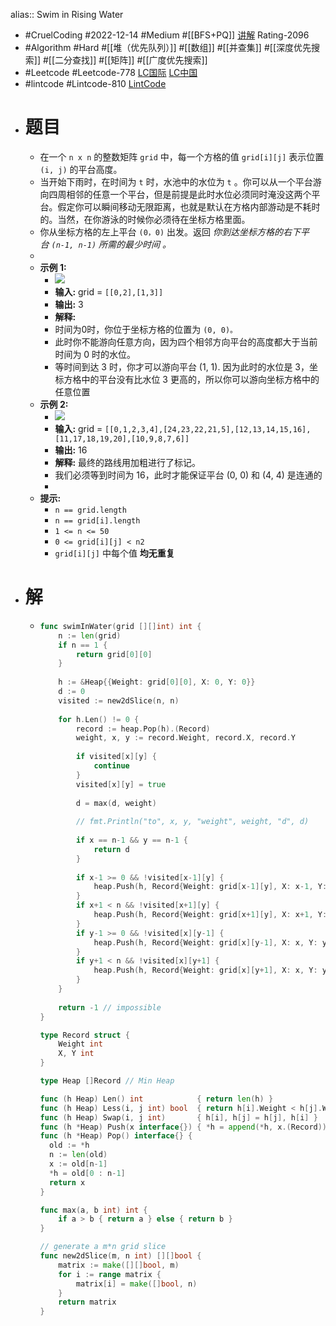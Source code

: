 alias:: Swim in Rising Water

- #CruelCoding #2022-12-14 #Medium #[[BFS+PQ]] [讲解](https://youtu.be/415Jyh8r1oc) Rating-2096
- #Algorithm #Hard #[[堆（优先队列）]] #[[数组]] #[[并查集]] #[[深度优先搜索]] #[[二分查找]] #[[矩阵]] #[[广度优先搜索]]
- #Leetcode #Leetcode-778 [LC国际](https://leetcode.com/problems/swim-in-rising-water/) [LC中国](https://leetcode.cn/problems/swim-in-rising-water/)
- #lintcode #Lintcode-810 [LintCode](https://www.lintcode.com/problem/810/)
- # 题目
	- 在一个 `n x n` 的整数矩阵 `grid` 中，每一个方格的值 `grid[i][j]` 表示位置 `(i, j)` 的平台高度。
	- 当开始下雨时，在时间为 `t` 时，水池中的水位为 `t` 。你可以从一个平台游向四周相邻的任意一个平台，但是前提是此时水位必须同时淹没这两个平台。假定你可以瞬间移动无限距离，也就是默认在方格内部游动是不耗时的。当然，在你游泳的时候你必须待在坐标方格里面。
	- 你从坐标方格的左上平台 `(0，0)` 出发。返回 *你到达坐标方格的右下平台 `(n-1, n-1)` 所需的最少时间 。*
	-
	- **示例 1:**
		- ![](https://assets.leetcode.com/uploads/2021/06/29/swim1-grid.jpg)
		- **输入:** grid = `[[0,2],[1,3]]`
		- **输出:** 3
		- **解释:**
		- 时间为0时，你位于坐标方格的位置为 `(0, 0)。`
		- 此时你不能游向任意方向，因为四个相邻方向平台的高度都大于当前时间为 0 时的水位。
		- 等时间到达 3 时，你才可以游向平台 (1, 1). 因为此时的水位是 3，坐标方格中的平台没有比水位 3 更高的，所以你可以游向坐标方格中的任意位置
	- **示例 2:**
		- ![](https://assets.leetcode.com/uploads/2021/06/29/swim2-grid-1.jpg)
		- **输入:** grid = `[[0,1,2,3,4],[24,23,22,21,5],[12,13,14,15,16],[11,17,18,19,20],[10,9,8,7,6]]`
		- **输出:** 16
		- **解释:** 最终的路线用加粗进行了标记。
		- 我们必须等到时间为 16，此时才能保证平台 (0, 0) 和 (4, 4) 是连通的
		-
	- **提示:**
		- `n == grid.length`
		- `n == grid[i].length`
		- `1 <= n <= 50`
		- `0 <= grid[i][j] < n2`
		- `grid[i][j]` 中每个值 **均无重复**
- # 解
	- ```go
	  func swimInWater(grid [][]int) int {
	      n := len(grid)
	      if n == 1 {
	          return grid[0][0]
	      }
	      
	      h := &Heap{{Weight: grid[0][0], X: 0, Y: 0}}
	      d := 0
	      visited := new2dSlice(n, n)
	      
	      for h.Len() != 0 {
	          record := heap.Pop(h).(Record)
	          weight, x, y := record.Weight, record.X, record.Y
	          
	          if visited[x][y] {
	              continue
	          }
	          visited[x][y] = true
	          
	          d = max(d, weight)
	          
	          // fmt.Println("to", x, y, "weight", weight, "d", d)
	          
	          if x == n-1 && y == n-1 {
	              return d
	          }
	          
	          if x-1 >= 0 && !visited[x-1][y] {
	              heap.Push(h, Record{Weight: grid[x-1][y], X: x-1, Y: y})   
	          }
	          if x+1 < n && !visited[x+1][y] {
	              heap.Push(h, Record{Weight: grid[x+1][y], X: x+1, Y: y})   
	          }
	          if y-1 >= 0 && !visited[x][y-1] {
	              heap.Push(h, Record{Weight: grid[x][y-1], X: x, Y: y-1})   
	          }
	          if y+1 < n && !visited[x][y+1] {
	              heap.Push(h, Record{Weight: grid[x][y+1], X: x, Y: y+1})   
	          }
	      }
	      
	      return -1 // impossible
	  }
	  
	  type Record struct {
	      Weight int
	      X, Y int
	  }
	  
	  type Heap []Record // Min Heap
	  
	  func (h Heap) Len() int            { return len(h) }
	  func (h Heap) Less(i, j int) bool  { return h[i].Weight < h[j].Weight }
	  func (h Heap) Swap(i, j int)       { h[i], h[j] = h[j], h[i] }
	  func (h *Heap) Push(x interface{}) { *h = append(*h, x.(Record)) }
	  func (h *Heap) Pop() interface{} {
	  	old := *h
	  	n := len(old)
	  	x := old[n-1]
	  	*h = old[0 : n-1]
	  	return x
	  }
	  
	  func max(a, b int) int {
	      if a > b { return a } else { return b }
	  }
	  
	  // generate a m*n grid slice
	  func new2dSlice(m, n int) [][]bool {
	      matrix := make([][]bool, m)
	      for i := range matrix {
	          matrix[i] = make([]bool, n)
	      }
	      return matrix
	  }
	  ```